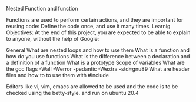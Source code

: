 Nested Function and function

Functions are used to perform certain actions, and they are important for reusing code: Define the code once, and use it many times.
Learnig Objectives: At the end of this project, you are expected to be able to explain to anyone, without the help of Google:

General
What are nested loops and how to use them
What is a function and how do you use functions
What is the difference between a declaration and a definition of a function
What is a prototype
Scope of variables
What are the gcc flags -Wall -Werror -pedantic -Wextra -std=gnu89
What are header files and how to to use them with #include

Editors like vi, vim, emacs are allowed to be used and the code is to be checked using the betty-style. and run on ubuntu 20.4
